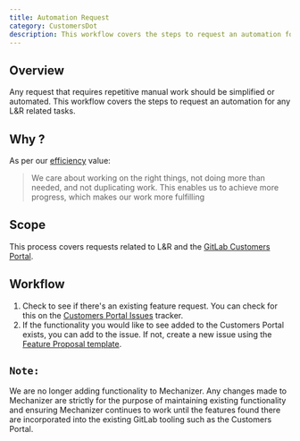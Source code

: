 ```yaml
---
title: Automation Request
category: CustomersDot
description: This workflow covers the steps to request an automation for any L&R related tasks.
---
```


## Overview

Any request that requires repetitive manual work should be simplified or automated.
This workflow covers the steps to request an automation for any L&R related tasks.

## Why ?

As per our [efficiency](/handbook/values/#efficiency) value:
> We care about working on the right things, not doing more than needed, and not duplicating work. This enables us to achieve more progress, which makes our work more fulfilling

## Scope

This process covers requests related to L&R and the [GitLab Customers Portal](https://customers.gitlab.com/).

## Workflow

1. Check to see if there's an existing feature request.  You can check for this on the [Customers Portal Issues](https://gitlab.com/gitlab-org/customers-gitlab-com/-/issues/?sort=created_date&state=opened&label_name%5B%5D=type%3A%3Afeature&first_page_size=100) tracker.
1. If the functionality you would like to see added to the Customers Portal exists, you can add to the issue. If not, create a new issue using the [Feature Proposal template](https://gitlab.com/gitlab-org/customers-gitlab-com/-/issues/new?issuable_template=feature-proposal).

## **`Note:`**

We are no longer adding functionality to Mechanizer. Any changes made to Mechanizer are strictly for the purpose of maintaining existing functionality and ensuring Mechanizer continues to work until the features found there are incorporated into the existing GitLab tooling such as the Customers Portal.
